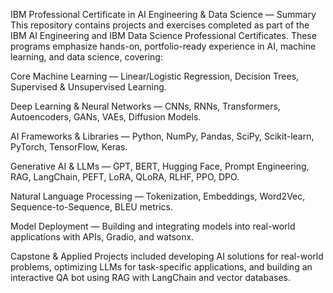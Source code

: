 IBM Professional Certificate in AI Engineering & Data Science — Summary
This repository contains projects and exercises completed as part of the IBM AI Engineering and IBM Data Science Professional Certificates. These programs emphasize hands-on, portfolio-ready experience in AI, machine learning, and data science, covering:

Core Machine Learning — Linear/Logistic Regression, Decision Trees, Supervised & Unsupervised Learning.

Deep Learning & Neural Networks — CNNs, RNNs, Transformers, Autoencoders, GANs, VAEs, Diffusion Models.

AI Frameworks & Libraries — Python, NumPy, Pandas, SciPy, Scikit-learn, PyTorch, TensorFlow, Keras.

Generative AI & LLMs — GPT, BERT, Hugging Face, Prompt Engineering, RAG, LangChain, PEFT, LoRA, QLoRA, RLHF, PPO, DPO.

Natural Language Processing — Tokenization, Embeddings, Word2Vec, Sequence-to-Sequence, BLEU metrics.

Model Deployment — Building and integrating models into real-world applications with APIs, Gradio, and watsonx.

Capstone & Applied Projects included developing AI solutions for real-world problems, optimizing LLMs for task-specific applications, and building an interactive QA bot using RAG with LangChain and vector databases.